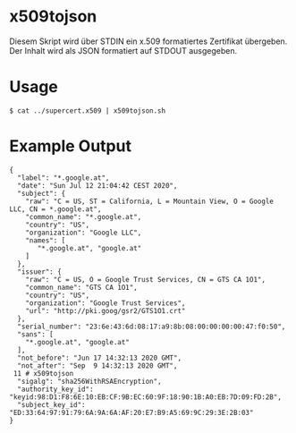 # x509tojson

Diesem Skript wird über STDIN ein x.509 formatiertes Zertifikat übergeben.
Der Inhalt wird als JSON formatiert auf STDOUT ausgegeben.

# Usage
```
$ cat ../supercert.x509 | x509tojson.sh
```
# Example Output
```
{
  "label": "*.google.at",
  "date": "Sun Jul 12 21:04:42 CEST 2020",
  "subject": {
    "raw": "C = US, ST = California, L = Mountain View, O = Google LLC, CN = *.google.at",
    "common_name": "*.google.at",
    "country": "US",
    "organization": "Google LLC",
    "names": [
       "*.google.at", "google.at"
    ]
  },
  "issuer": {
    "raw": "C = US, O = Google Trust Services, CN = GTS CA 1O1",
    "common_name": "GTS CA 1O1",
    "country": "US",
    "organization": "Google Trust Services",
    "url": "http://pki.goog/gsr2/GTS1O1.crt"
  },
  "serial_number": "23:6e:43:6d:08:17:a9:8b:08:00:00:00:00:47:f0:50",
  "sans": [
    "*.google.at", "google.at"
  ],
  "not_before": "Jun 17 14:32:13 2020 GMT",
  "not_after": "Sep  9 14:32:13 2020 GMT",
 11 # x509tojson
  "sigalg": "sha256WithRSAEncryption",
  "authority_key_id": "keyid:98:D1:F8:6E:10:EB:CF:9B:EC:60:9F:18:90:1B:A0:EB:7D:09:FD:2B",
  "subject_key_id": "ED:33:64:97:91:79:6A:9A:6A:AF:20:E7:B9:A5:69:9C:29:3E:2B:03"
}
```
